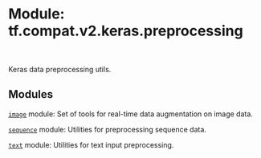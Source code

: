 <div itemscope itemtype="http://developers.google.com/ReferenceObject">
<meta itemprop="name" content="tf.compat.v2.keras.preprocessing" />
<meta itemprop="path" content="Stable" />
</div>

# Module: tf.compat.v2.keras.preprocessing


<table class="tfo-notebook-buttons tfo-api" align="left">
</table>



Keras data preprocessing utils.



## Modules

[`image`](../../../../tf/compat/v2/keras/preprocessing/image.md) module: Set of tools for real-time data augmentation on image data.

[`sequence`](../../../../tf/compat/v2/keras/preprocessing/sequence.md) module: Utilities for preprocessing sequence data.

[`text`](../../../../tf/compat/v2/keras/preprocessing/text.md) module: Utilities for text input preprocessing.



